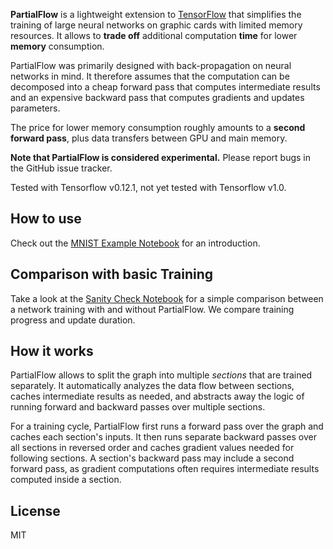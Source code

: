**PartialFlow** is a lightweight extension to [TensorFlow](https://www.tensorflow.org) that simplifies the training of 
large neural networks on graphic cards with limited memory resources. It allows to **trade off** additional 
computation **time** for lower **memory** consumption.

PartialFlow was primarily designed with back-propagation on neural networks in mind. It therefore assumes
that the computation can be decomposed into a cheap forward pass that computes intermediate results and an expensive 
backward pass that computes gradients and updates parameters.

The price for lower memory consumption roughly amounts to a **second forward pass**, plus data transfers between GPU and 
main memory.

**Note that PartialFlow is considered experimental.** Please report bugs in the GitHub issue tracker.

Tested with Tensorflow v0.12.1, not yet tested with Tensorflow v1.0.


## How to use
Check out the [MNIST Example Notebook](MNIST-example.ipynb) for an introduction.

## Comparison with basic Training
Take a look at the [Sanity Check Notebook](Sanity-Check.ipynb) for a simple comparison between a network training with 
and without PartialFlow. We compare training progress and update duration.

## How it works
PartialFlow allows to split the graph into multiple *sections* that are trained separately. It automatically 
analyzes the data flow between sections, caches intermediate results as needed, and 
abstracts away the logic of running forward and backward passes over multiple sections.

For a training cycle, PartialFlow first runs a forward pass over the graph and caches each section's 
inputs. It then runs separate backward passes over all sections in reversed order and caches gradient values needed for 
following sections. A section's backward pass may include a second forward pass, as gradient computations often
 requires intermediate results computed inside a section.
 
## License
MIT